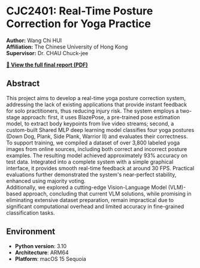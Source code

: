 # CJC2401: Real-Time Posture Correction for Yoga Practice

**Author:** Wang Chi HUI  
**Affiliation:** The Chinese University of Hong Kong  
**Supervisor:** Dr. CHAU Chuck-jee

**[📄 View the full final report (PDF)](https://raw.githubusercontent.com/1155159410/CJC2401/main/miscellaneous/cjc2401_1155159410_final_report.pdf)**

## Abstract

This project aims to develop a real-time yoga posture correction system, addressing the lack of existing applications that provide instant feedback for solo practitioners, thus reducing injury risk. The system employs a two-stage approach: first, it uses BlazePose, a pre-trained pose estimation model, to extract body keypoints from live video streams; second, a custom-built Shared MLP deep learning model classifies four yoga postures (Down Dog, Plank, Side Plank, Warrior II) and evaluates their correctness.  
To support training, we compiled a dataset of over 3,800 labeled yoga images from online sources, including both correct and incorrect posture examples. The resulting model achieved approximately 93% accuracy on test data. Integrated into a complete system with a simple graphical interface, it provides smooth real-time feedback at around 30 FPS. Practical evaluations further demonstrated the system's near-perfect stability, enhanced using majority voting.  
Additionally, we explored a cutting-edge Vision-Language Model (VLM)-based approach, concluding that current VLM solutions, while promising in eliminating extensive dataset preparation, remain impractical due to significant computational overhead and limited accuracy in fine-grained classification tasks.

## Environment

- **Python version**: 3.10
- **Architecture**: ARM64
- **Platform**: macOS 15 Sequoia
